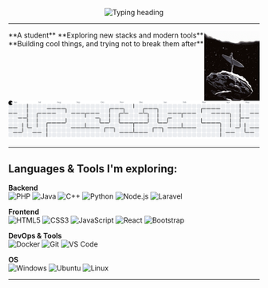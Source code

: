 <p align="center">
  <img src="https://readme-typing-svg.demolab.com?font=Fira+Code&size=28&pause=1000&color=00F7FF&width=400&lines=Hey%2C+I'm+Juani+Uzayr+%F0%9F%9B%B8" alt="Typing heading" />
</p>

---
<img align="right" height="140" alt="me-fr GIF" src="https://github.com/oozyr/oozyr/blob/main/assets/me-fr.gif?raw=true" />
**A student**  
**Exploring new stacks and modern tools**  
**Building cool things, and trying not to break them after**

<picture>
  <source media="(prefers-color-scheme: dark)" srcset="https://raw.githubusercontent.com/Chanzaa/Chanzaa/output/pacman-contribution-graph-dark.svg">
  <source media="(prefers-color-scheme: light)" srcset="https://raw.githubusercontent.com/Chanzaa/Chanzaa/output/pacman-contribution-graph.svg">
  <img alt="pacman contribution graph" src="https://raw.githubusercontent.com/Chanzaa/Chanzaa/output/pacman-contribution-graph.svg">
</picture>

---

##  Languages & Tools I'm exploring:

**Backend**  
![PHP](https://img.shields.io/badge/PHP-777BB4?style=for-the-badge&logo=php&logoColor=white)
![Java](https://img.shields.io/badge/Java-007396?style=for-the-badge&logo=openjdk&logoColor=white)
![C++](https://img.shields.io/badge/C++-00599C?style=for-the-badge&logo=c%2b%2b&logoColor=white)
![Python](https://img.shields.io/badge/Python-3776AB?style=for-the-badge&logo=python&logoColor=white)
![Node.js](https://img.shields.io/badge/Node.js-339933?style=for-the-badge&logo=nodedotjs&logoColor=white)
![Laravel](https://img.shields.io/badge/Laravel-FF2D20?style=for-the-badge&logo=laravel&logoColor=white)

**Frontend**  
![HTML5](https://img.shields.io/badge/HTML5-E34F26?style=for-the-badge&logo=html5&logoColor=white)
![CSS3](https://img.shields.io/badge/CSS3-1572B6?style=for-the-badge&logo=css3&logoColor=white)
![JavaScript](https://img.shields.io/badge/JavaScript-F7DF1E?style=for-the-badge&logo=javascript&logoColor=black)
![React](https://img.shields.io/badge/React-20232A?style=for-the-badge&logo=react&logoColor=61DAFB)
![Bootstrap](https://img.shields.io/badge/Bootstrap-7952B3?style=for-the-badge&logo=bootstrap&logoColor=white)

**DevOps & Tools**  
![Docker](https://img.shields.io/badge/Docker-2496ED?style=for-the-badge&logo=docker&logoColor=white)
![Git](https://img.shields.io/badge/Git-F05032?style=for-the-badge&logo=git&logoColor=white)
![VS Code](https://img.shields.io/badge/VS%20Code-007ACC?style=for-the-badge&logo=visual-studio-code&logoColor=white)

**OS**  
![Windows](https://img.shields.io/badge/Windows-0078D6?style=for-the-badge&logo=windows&logoColor=white)
![Ubuntu](https://img.shields.io/badge/Ubuntu-E95420?style=for-the-badge&logo=ubuntu&logoColor=white)
![Linux](https://img.shields.io/badge/Linux-FCC624?style=for-the-badge&logo=linux&logoColor=black)


---
<!-- 
<h3 align="left">My Github Stats</h3>

![oozyr's GitHub stats](https://github-readme-stats.vercel.app/api?username=oozyr&show_icons=true&theme=radical)

---
!-->

